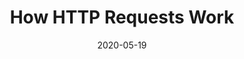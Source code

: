 ---
title: "How HTTP Requests Work"
date: "2020-05-19"
link: "https://christine.website/blog/how-http-requests-work-2020-05-19"
---